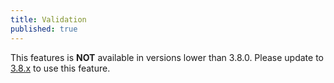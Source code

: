```yaml
---
title: Validation
published: true
---
```


This features is **NOT** available in versions lower than 3.8.0. Please update to [3.8.x](/getting-started/configuration/validation) to use this feature.